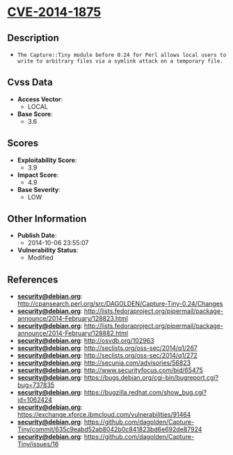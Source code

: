 
# [CVE-2014-1875](http://cpansearch.perl.org/src/DAGOLDEN/Capture-Tiny-0.24/Changes)

## Description

- `The Capture::Tiny module before 0.24 for Perl allows local users to write to arbitrary files via a symlink attack on a temporary file.`

## Cvss Data

- **Access Vector**:
  - LOCAL
- **Base Score**:
  - 3.6

## Scores

- **Exploitability Score**:
  - 3.9
- **Impact Score**:
  - 4.9
- **Base Severity**:
  - LOW

## Other Information

- **Publish Date**:
  - 2014-10-06 23:55:07
- **Vulnerability Status**:
  - Modified

## References

- **security@debian.org**: http://cpansearch.perl.org/src/DAGOLDEN/Capture-Tiny-0.24/Changes
- **security@debian.org**: http://lists.fedoraproject.org/pipermail/package-announce/2014-February/128823.html
- **security@debian.org**: http://lists.fedoraproject.org/pipermail/package-announce/2014-February/128882.html
- **security@debian.org**: http://osvdb.org/102963
- **security@debian.org**: http://seclists.org/oss-sec/2014/q1/267
- **security@debian.org**: http://seclists.org/oss-sec/2014/q1/272
- **security@debian.org**: http://secunia.com/advisories/56823
- **security@debian.org**: http://www.securityfocus.com/bid/65475
- **security@debian.org**: https://bugs.debian.org/cgi-bin/bugreport.cgi?bug=737835
- **security@debian.org**: https://bugzilla.redhat.com/show_bug.cgi?id=1062424
- **security@debian.org**: https://exchange.xforce.ibmcloud.com/vulnerabilities/91464
- **security@debian.org**: https://github.com/dagolden/Capture-Tiny/commit/635c9eabd52ab8042b0c841823bd6e692de87924
- **security@debian.org**: https://github.com/dagolden/Capture-Tiny/issues/16

